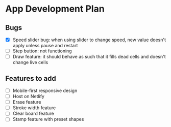 # App Development Plan
## Bugs
- [x] Speed slider bug: when using slider to change speed, new value doesn't apply unless pause and restart
- [ ] Step button: not functioning
- [ ] Draw feature: it should behave as such that it fills dead cells and doesn't change live cells

## Features to add
- [ ] Mobile-first responsive design
- [ ] Host on Netlify
- [ ] Erase feature
- [ ] Stroke width feature
- [ ] Clear board feature
- [ ] Stamp feature with preset shapes